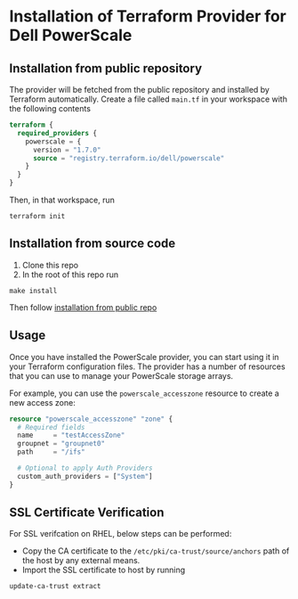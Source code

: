 <!--
Copyright (c) 2023-2024 Dell Inc., or its subsidiaries. All Rights Reserved.

Licensed under the Mozilla Public License Version 2.0 (the "License");
you may not use this file except in compliance with the License.
You may obtain a copy of the License at

    http://mozilla.org/MPL/2.0/


Unless required by applicable law or agreed to in writing, software
distributed under the License is distributed on an "AS IS" BASIS,
WITHOUT WARRANTIES OR CONDITIONS OF ANY KIND, either express or implied.
See the License for the specific language governing permissions and
limitations under the License.
-->

# Installation of Terraform Provider for Dell PowerScale

## Installation from public repository

The provider will be fetched from the public repository and installed by Terraform automatically.
Create a file called `main.tf` in your workspace with the following contents

```tf
terraform {
  required_providers {
    powerscale = { 
      version = "1.7.0"
      source = "registry.terraform.io/dell/powerscale"
    }
  }
}
```
Then, in that workspace, run
```
terraform init
``` 

## Installation from source code

1. Clone this repo
2. In the root of this repo run
```
make install
```
Then follow [installation from public repo](#installation-from-public-repository)

## Usage
Once you have installed the PowerScale provider, you can start using it in your Terraform configuration files. The provider has a number of resources that you can use to manage your PowerScale storage arrays.

For example, you can use the `powerscale_accesszone` resource to create a new access zone:
```terraform
resource "powerscale_accesszone" "zone" {
  # Required fields
  name     = "testAccessZone"
  groupnet = "groupnet0"
  path     = "/ifs"

  # Optional to apply Auth Providers
  custom_auth_providers = ["System"]
}
```

## SSL Certificate Verification

For SSL verifcation on RHEL, below steps can be performed:
 * Copy the CA certificate to the `/etc/pki/ca-trust/source/anchors` path of the host by any external means.
 * Import the SSL certificate to host by running
```
update-ca-trust extract
```
